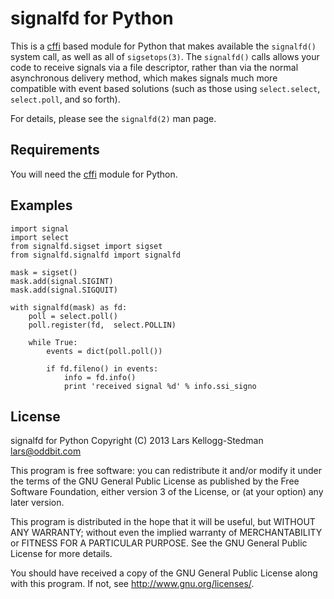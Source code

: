 # signalfd for Python

This is a [cffi][1] based module for Python that makes available the
`signalfd()` system call, as well as all of `sigsetops(3)`.  The
`signalfd()` calls allows your code to receive signals via a file
descriptor, rather than via the normal asynchronous delivery method,
which makes signals much more compatible with event based solutions
(such as those using `select.select`, `select.poll`, and so forth).

For details, please see the `signalfd(2)` man page.

## Requirements

You will need the [cffi][2] module for Python.

[1]: http://cffi.readthedocs.org/
[2]: https://pypi.python.org/pypi/cffi

## Examples

    import signal
    import select
    from signalfd.sigset import sigset
    from signalfd.signalfd import signalfd

    mask = sigset()
    mask.add(signal.SIGINT)
    mask.add(signal.SIGQUIT)

    with signalfd(mask) as fd:
        poll = select.poll()
        poll.register(fd,  select.POLLIN)

        while True:
            events = dict(poll.poll())

            if fd.fileno() in events:
                info = fd.info()
                print 'received signal %d' % info.ssi_signo

## License

signalfd for Python
Copyright (C) 2013 Lars Kellogg-Stedman <lars@oddbit.com>

This program is free software: you can redistribute it and/or modify
it under the terms of the GNU General Public License as published by
the Free Software Foundation, either version 3 of the License, or
(at your option) any later version.

This program is distributed in the hope that it will be useful,
but WITHOUT ANY WARRANTY; without even the implied warranty of
MERCHANTABILITY or FITNESS FOR A PARTICULAR PURPOSE.  See the
GNU General Public License for more details.

You should have received a copy of the GNU General Public License
along with this program.  If not, see <http://www.gnu.org/licenses/>.

